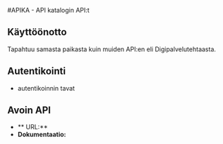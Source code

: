 #APIKA - API katalogin API:t 

## Käyttöönotto
Tapahtuu samasta paikasta kuin muiden API:en eli Digipalvelutehtaasta. 

## Autentikointi
* autentikoinnin tavat 

## Avoin API 
* ** URL:**
* **Dokumentaatio:**
